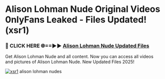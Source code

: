 # Alison Lohman Nude Original Videos 0nlyFans Leaked - Files Updated! (xsr1)

<h3>🔴 CLICK HERE 🌐==►► <a href="https://tinyurl.com/5h6xmrr3" rel="nofollow">Alison Lohman Nude Updated Files</a></h3>

Get Alison Lohman Nude and all content. Now you can access all videos and pictures of Alison Lohman Nude. New Updated Files 2025!

[![xsr1](https://i.imgur.com/KVD873Z.gif)](https://tinyurl.com/5h6xmrr3)
alison lohman nudes